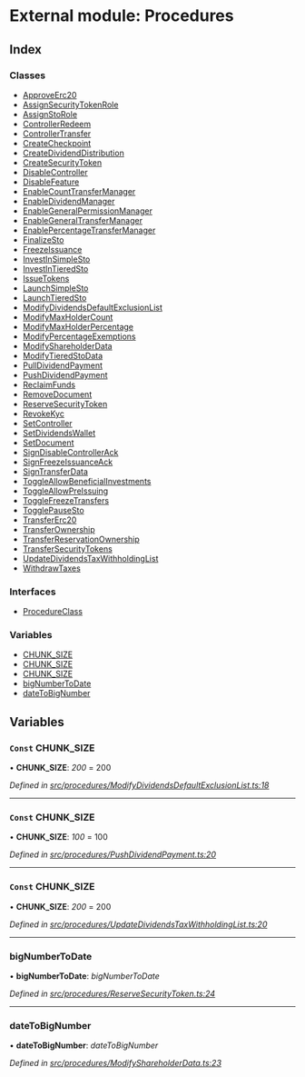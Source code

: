 # External module: Procedures

## Index

### Classes

* [ApproveErc20](../classes/procedures.approveerc20.md)
* [AssignSecurityTokenRole](../classes/procedures.assignsecuritytokenrole.md)
* [AssignStoRole](../classes/procedures.assignstorole.md)
* [ControllerRedeem](../classes/procedures.controllerredeem.md)
* [ControllerTransfer](../classes/procedures.controllertransfer.md)
* [CreateCheckpoint](../classes/procedures.createcheckpoint.md)
* [CreateDividendDistribution](../classes/procedures.createdividenddistribution.md)
* [CreateSecurityToken](../classes/procedures.createsecuritytoken.md)
* [DisableController](../classes/procedures.disablecontroller.md)
* [DisableFeature](../classes/procedures.disablefeature.md)
* [EnableCountTransferManager](../classes/procedures.enablecounttransfermanager.md)
* [EnableDividendManager](../classes/procedures.enabledividendmanager.md)
* [EnableGeneralPermissionManager](../classes/procedures.enablegeneralpermissionmanager.md)
* [EnableGeneralTransferManager](../classes/procedures.enablegeneraltransfermanager.md)
* [EnablePercentageTransferManager](../classes/procedures.enablepercentagetransfermanager.md)
* [FinalizeSto](../classes/procedures.finalizesto.md)
* [FreezeIssuance](../classes/procedures.freezeissuance.md)
* [InvestInSimpleSto](../classes/procedures.investinsimplesto.md)
* [InvestInTieredSto](../classes/procedures.investintieredsto.md)
* [IssueTokens](../classes/procedures.issuetokens.md)
* [LaunchSimpleSto](../classes/procedures.launchsimplesto.md)
* [LaunchTieredSto](../classes/procedures.launchtieredsto.md)
* [ModifyDividendsDefaultExclusionList](../classes/procedures.modifydividendsdefaultexclusionlist.md)
* [ModifyMaxHolderCount](../classes/procedures.modifymaxholdercount.md)
* [ModifyMaxHolderPercentage](../classes/procedures.modifymaxholderpercentage.md)
* [ModifyPercentageExemptions](../classes/procedures.modifypercentageexemptions.md)
* [ModifyShareholderData](../classes/procedures.modifyshareholderdata.md)
* [ModifyTieredStoData](../classes/procedures.modifytieredstodata.md)
* [PullDividendPayment](../classes/procedures.pulldividendpayment.md)
* [PushDividendPayment](../classes/procedures.pushdividendpayment.md)
* [ReclaimFunds](../classes/procedures.reclaimfunds.md)
* [RemoveDocument](../classes/procedures.removedocument.md)
* [ReserveSecurityToken](../classes/procedures.reservesecuritytoken.md)
* [RevokeKyc](../classes/procedures.revokekyc.md)
* [SetController](../classes/procedures.setcontroller.md)
* [SetDividendsWallet](../classes/procedures.setdividendswallet.md)
* [SetDocument](../classes/procedures.setdocument.md)
* [SignDisableControllerAck](../classes/procedures.signdisablecontrollerack.md)
* [SignFreezeIssuanceAck](../classes/procedures.signfreezeissuanceack.md)
* [SignTransferData](../classes/procedures.signtransferdata.md)
* [ToggleAllowBeneficialInvestments](../classes/procedures.toggleallowbeneficialinvestments.md)
* [ToggleAllowPreIssuing](../classes/procedures.toggleallowpreissuing.md)
* [ToggleFreezeTransfers](../classes/procedures.togglefreezetransfers.md)
* [TogglePauseSto](../classes/procedures.togglepausesto.md)
* [TransferErc20](../classes/procedures.transfererc20.md)
* [TransferOwnership](../classes/procedures.transferownership.md)
* [TransferReservationOwnership](../classes/procedures.transferreservationownership.md)
* [TransferSecurityTokens](../classes/procedures.transfersecuritytokens.md)
* [UpdateDividendsTaxWithholdingList](../classes/procedures.updatedividendstaxwithholdinglist.md)
* [WithdrawTaxes](../classes/procedures.withdrawtaxes.md)

### Interfaces

* [ProcedureClass](../interfaces/procedures.procedureclass.md)

### Variables

* [CHUNK_SIZE](procedures.md#const-chunk_size)
* [CHUNK_SIZE](procedures.md#const-chunk_size)
* [CHUNK_SIZE](procedures.md#const-chunk_size)
* [bigNumberToDate](procedures.md#bignumbertodate)
* [dateToBigNumber](procedures.md#datetobignumber)

## Variables

### `Const` CHUNK_SIZE

• **CHUNK_SIZE**: *200* = 200

*Defined in [src/procedures/ModifyDividendsDefaultExclusionList.ts:18](https://github.com/PolymathNetwork/polymath-sdk/blob/454d285/src/procedures/ModifyDividendsDefaultExclusionList.ts#L18)*

___

### `Const` CHUNK_SIZE

• **CHUNK_SIZE**: *100* = 100

*Defined in [src/procedures/PushDividendPayment.ts:20](https://github.com/PolymathNetwork/polymath-sdk/blob/454d285/src/procedures/PushDividendPayment.ts#L20)*

___

### `Const` CHUNK_SIZE

• **CHUNK_SIZE**: *200* = 200

*Defined in [src/procedures/UpdateDividendsTaxWithholdingList.ts:20](https://github.com/PolymathNetwork/polymath-sdk/blob/454d285/src/procedures/UpdateDividendsTaxWithholdingList.ts#L20)*

___

###  bigNumberToDate

• **bigNumberToDate**: *bigNumberToDate*

*Defined in [src/procedures/ReserveSecurityToken.ts:24](https://github.com/PolymathNetwork/polymath-sdk/blob/454d285/src/procedures/ReserveSecurityToken.ts#L24)*

___

###  dateToBigNumber

• **dateToBigNumber**: *dateToBigNumber*

*Defined in [src/procedures/ModifyShareholderData.ts:23](https://github.com/PolymathNetwork/polymath-sdk/blob/454d285/src/procedures/ModifyShareholderData.ts#L23)*
